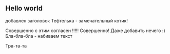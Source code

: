 ## Hello world
добавлен заголовок
 Тефтелька - замечательный котик!

 Совершенно с этим согласен !!!!! Совершенно!
 Даже добавить нечего :)
 Бла-бла-бла - набиваем текст

 Тра-та-та

